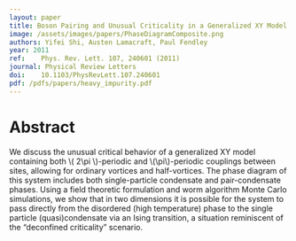 ```yaml
---
layout: paper
title: Boson Pairing and Unusual Criticality in a Generalized XY Model
image: /assets/images/papers/PhaseDiagramComposite.png
authors: Yifei Shi, Austen Lamacraft, Paul Fendley
year: 2011
ref: 	Phys. Rev. Lett. 107, 240601 (2011)
journal: Physical Review Letters
doi: 	10.1103/PhysRevLett.107.240601
pdf: /pdfs/papers/heavy_impurity.pdf
---
```


# Abstract

We discuss the unusual critical behavior of a generalized XY model containing both \\( 2\pi \\)-periodic and \\(\pi\\)-periodic couplings between sites, allowing for ordinary vortices and half-vortices. The phase diagram of this system includes both single-particle condensate and pair-condensate phases. Using a field theoretic formulation and worm algorithm Monte Carlo simulations, we show that in two dimensions it is possible for the system to pass directly from the disordered (high temperature) phase to the single particle (quasi)condensate via an Ising transition, a situation reminiscent of the “deconfined criticality” scenario.
